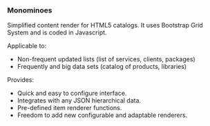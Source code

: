 ### Monominoes

Simplified content render for HTML5 catalogs.
It uses Bootstrap Grid System and is coded in Javascript. 

Applicable to:

* Non-frequent updated lists (list of services, clients, packages) 
* Frequently and big data sets (catalog of products, libraries)

Provides:

* Quick and easy to configure interface.
* Integrates with any JSON hierarchical data.
* Pre-defined item renderer functions.
* Freedom to add new configurable and adaptable renderers.
